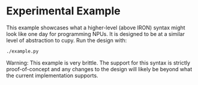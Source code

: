 # Experimental Example

This example showcases what a higher-level (above IRON) syntax might look like one day for programming NPUs. It is designed to be at a similar level of abstraction to cupy.
Run the design with:
```bash
./example.py
```

Warning: This example is very brittle. The support for this syntax is strictly proof-of-concept and any changes to the design will likely be beyond what the current implementation supports.